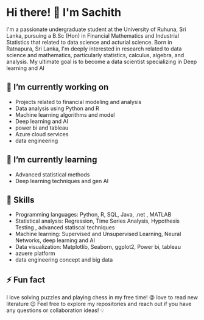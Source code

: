 # Hi there! 👋 I'm Sachith 

I'm a passionate undergraduate student at the University of Ruhuna, Sri Lanka, pursuing a B.Sc (Hon) in Financial Mathematics and Industrial Statistics that related to data science and acturial science. Born in Ratnapura, Sri Lanka, I'm deeply interested in research related to data science and mathematics, particularly statistics, calculus, algebra, and analysis. My ultimate goal is to become a data scientist specializing in Deep learning and AI 

## 🔭 I’m currently working on

- Projects related to financial modeling and analysis
- Data analysis using Python and R
- Machine learning algorithms and model
- Deep learning and AI
- power bi and tableau
- Azure cloud services
- data engineering 

## 🌱 I’m currently learning

- Advanced statistical methods
- Deep learning techniques and gen AI 


## 💼 Skills

- Programming languages: Python, R, SQL, Java, .net , MATLAB 
- Statistical analysis: Regression, Time Series Analysis, Hypothesis Testing , advanced statiscal techniques 
- Machine learning: Supervised and Unsupervised Learning, Neural Networks, deep learning and AI 
- Data visualization: Matplotlib, Seaborn, ggplot2, Power bi, tableau
- azuere platform
- data engineering concept and big data



## ⚡ Fun fact

I love solving puzzles and playing chess in my free time! 😜 
love to read new literature 😉 
Feel free to explore my repositories and reach out if you have any questions or collaboration ideas! 💡 

